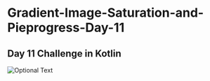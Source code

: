 # Gradient-Image-Saturation-and-Pieprogress-Day-11
## Day 11 Challenge in Kotlin

![Optional Text](../master/day11.gif)
